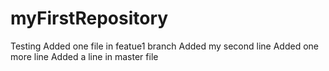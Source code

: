 # myFirstRepository
Testing
Added one file in featue1 branch
Added my second line
Added one more line
Added a line in master file
